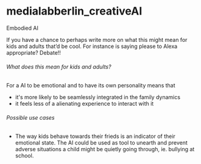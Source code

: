 # medialabberlin_creativeAI
Embodied AI

If you have a chance to perhaps write more on what this might mean for kids and adults that’d be cool. 
For instance is saying please to Alexa appropriate? Debate!!

###### What does this mean for kids and adults?

For a AI to be emotional and to have its own personality means that
* it's more likely to be seamlessly integrated in the family dynamics
* it feels less of a alienating experience to interact with it


###### Possible use cases

* The way kids behave towards their frieds is an indicator of their emotional state. The AI could be used as tool to unearth and prevent adverse situations a child might be quietly going through, ie. bullying at school.
